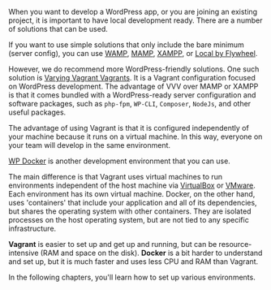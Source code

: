 When you want to develop a WordPress app, or you are joining an existing project, it is important to have local development ready. There are a number of solutions that can be used.

If you want to use simple solutions that only include the bare minimum (server config), you can use [WAMP](http://www.wampserver.com/en/), [MAMP](https://www.mamp.info/en/), [XAMPP](https://www.apachefriends.org/index.html), or [Local by Flywheel](https://local.getflywheel.com/).

However, we do recommend more WordPress-friendly solutions. One such solution is [Varying Vagrant Vagrants](https://github.com/Varying-Vagrant-Vagrants/VVV). It is a Vagrant configuration focused on WordPress development. The advantage of VVV over MAMP or XAMPP is that it comes bundled with a WordPress-ready server configuration and software packages, such as `php-fpm`, `WP-CLI`, `Composer`, `NodeJs`, and other useful packages.

The advantage of using Vagrant is that it is configured independently of your machine because it runs on a virtual machine. In this way, everyone on your team will develop in the same environment.

[WP Docker](https://10up.com/blog/2017/wp-docker/) is another development environment that you can use.

The main difference is that Vagrant uses virtual machines to run environments independent of the host machine via [VirtualBox](https://www.virtualbox.org/) or [VMware](http://www.vmware.com/). Each environment has its own virtual machine. Docker, on the other hand, uses 'containers' that include your application and all of its dependencies, but shares the operating system with other containers. They are isolated processes on the host operating system, but are not tied to any specific infrastructure.

**Vagrant** is easier to set up and get up and running, but can be resource-intensive (RAM and space on the disk).
**Docker** is a bit harder to understand and set up, but it is much faster and uses less CPU and RAM than Vagrant.

In the following chapters, you'll learn how to set up various environments.

